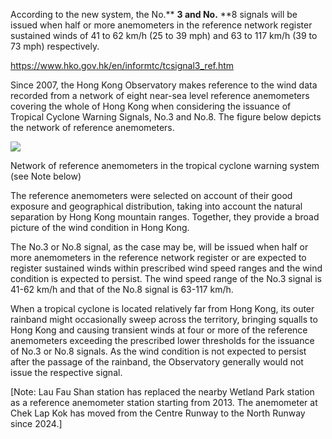 According to the new system, the No.** **3 and No.** **8 signals will be issued when half or more anemometers in the reference network register sustained winds of 41 to 62 km/h (25 to 39 mph) and 63 to 117 km/h (39 to 73 mph) respectively.

https://www.hko.gov.hk/en/informtc/tcsignal3_ref.htm 



Since 2007, the Hong Kong Observatory makes reference to the wind data recorded from a network of eight near-sea level reference anemometers covering the whole of Hong Kong when considering the issuance of Tropical Cyclone Warning Signals, No.3 and No.8. The figure below depicts the network of reference anemometers.

![](https://www.hko.gov.hk/en/informtc/images/20240325_tc3and8_fig1.jpg)

Network of reference anemometers in the tropical cyclone warning system (see Note below)

The reference anemometers were selected on account of their good exposure and geographical distribution, taking into account the natural separation by Hong Kong mountain ranges. Together, they provide a broad picture of the wind condition in Hong Kong.

The No.3 or No.8 signal, as the case may be, will be issued when half or more anemometers in the reference network register or are expected to register sustained winds within prescribed wind speed ranges and the wind condition is expected to persist. The wind speed range of the No.3 signal is 41-62 km/h and that of the No.8 signal is 63-117 km/h.

When a tropical cyclone is located relatively far from Hong Kong, its outer rainband might occasionally sweep across the territory, bringing squalls to Hong Kong and causing transient winds at four or more of the reference anemometers exceeding the prescribed lower thresholds for the issuance of No.3 or No.8 signals. As the wind condition is not expected to persist after the passage of the rainband, the Observatory generally would not issue the respective signal.

[Note: Lau Fau Shan station has replaced the nearby Wetland Park station as a reference anemometer station starting from 2013. The anemometer at Chek Lap Kok has moved from the Centre Runway to the North Runway since 2024.]
